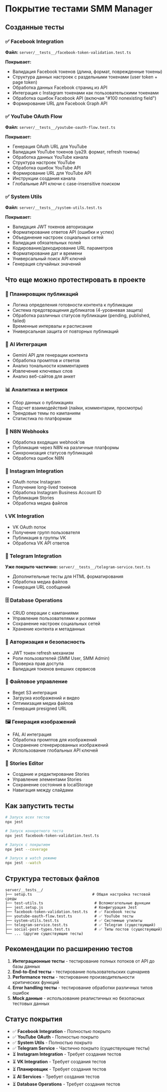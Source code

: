 # Покрытие тестами SMM Manager

## Созданные тесты

### ✅ Facebook Integration
**Файл:** `server/__tests__/facebook-token-validation.test.ts`

**Покрывает:**
- Валидация Facebook токенов (длина, формат, поврежденные токены)
- Структура данных настроек с раздельными токенами (user token + page token)
- Обработка данных Facebook страниц из API
- Интеграция с Instagram токенами как пользовательскими токенами
- Обработка ошибок Facebook API (включая "#100 nonexisting field")
- Формирование URL для Facebook Graph API

### ✅ YouTube OAuth Flow
**Файл:** `server/__tests__/youtube-oauth-flow.test.ts`

**Покрывает:**
- Генерация OAuth URL для YouTube
- Валидация YouTube токенов (ya29. формат, refresh токены)
- Обработка данных YouTube канала
- Структура настроек YouTube
- Обработка ошибок YouTube API
- Формирование URL для YouTube API
- Инструкции создания канала
- Глобальные API ключи с case-insensitive поиском

### ✅ System Utils
**Файл:** `server/__tests__/system-utils.test.ts`

**Покрывает:**
- Валидация JWT токенов авторизации
- Форматирование ответов API (ошибки и успех)
- Объединение настроек социальных сетей
- Валидация обязательных полей
- Кодирование/декодирование URL параметров
- Форматирование дат и времени
- Универсальный поиск API ключей
- Генерация случайных значений

## Что еще можно протестировать в проекте

### 🔄 Планировщик публикаций
- Логика определения готовности контента к публикации
- Система предотвращения дубликатов (4-уровневая защита)
- Обработка различных статусов публикации (pending, published, failed)
- Временные интервалы и расписание
- Универсальная защита от повторных публикаций

### 🤖 AI Интеграция
- Gemini API для генерации контента
- Обработка промптов и ответов
- Анализ тональности комментариев
- Извлечение ключевых слов
- Анализ веб-сайтов для анкет

### 📊 Аналитика и метрики
- Сбор данных о публикациях
- Подсчет взаимодействий (лайки, комментарии, просмотры)
- Трендовые темы по кампаниям
- Статистика по платформам

### 🔗 N8N Webhooks
- Обработка входящих webhook'ов
- Публикация через N8N на различные платформы
- Синхронизация статусов публикаций
- Обработка ошибок N8N

### 📱 Instagram Integration
- OAuth поток Instagram
- Получение long-lived токенов
- Обработка Instagram Business Account ID
- Публикация Stories
- Обработка медиа файлов

### 📞 VK Integration
- VK OAuth поток
- Получение групп пользователя
- Публикация в группы VK
- Обработка VK API ответов

### 💬 Telegram Integration
**Уже покрыто частично:** `server/__tests__/telegram-service.test.ts`
- Дополнительные тесты для HTML форматирования
- Обработка медиа файлов
- Генерация URL сообщений

### 🗄️ Database Operations
- CRUD операции с кампаниями
- Управление пользователями и ролями
- Сохранение настроек социальных сетей
- Хранение контента и метаданных

### 🔐 Авторизация и безопасность
- JWT токен refresh механизм
- Роли пользователей (SMM User, SMM Admin)
- Проверка прав доступа
- Валидация токенов внешних сервисов

### 📁 Файловое управление
- Beget S3 интеграция
- Загрузка изображений и видео
- Оптимизация медиа файлов
- Генерация presigned URL

### 🖼️ Генерация изображений
- FAL AI интеграция
- Обработка промптов для изображений
- Сохранение сгенерированных изображений
- Использование глобальных API ключей

### 📝 Stories Editor
- Создание и редактирование Stories
- Управление элементами Stories
- Сохранение состояния в localStorage
- Навигация между слайдами

## Как запустить тесты

```bash
# Запуск всех тестов
npx jest

# Запуск конкретного теста
npx jest facebook-token-validation.test.ts

# Запуск с покрытием
npx jest --coverage

# Запуск в watch режиме
npx jest --watch
```

## Структура тестовых файлов

```
server/__tests__/
├── setup.ts                           # Общая настройка тестовой среды
├── test-utils.ts                       # Вспомогательные функции
├── jest.setup.js                       # Конфигурация Jest
├── facebook-token-validation.test.ts   # ✅ Facebook тесты
├── youtube-oauth-flow.test.ts          # ✅ YouTube тесты  
├── system-utils.test.ts                # ✅ Системные утилиты
├── telegram-service.test.ts            # ✅ Telegram (существующий)
├── social-post-types.test.ts           # ✅ Типы постов (существующий)
└── ... (другие существующие тесты)
```

## Рекомендации по расширению тестов

1. **Интеграционные тесты** - тестирование полных потоков от API до базы данных
2. **End-to-End тесты** - тестирование пользовательских сценариев
3. **Performance тесты** - тестирование производительности критических функций
4. **Error handling тесты** - тестирование обработки различных типов ошибок
5. **Mock данные** - использование реалистичных но безопасных тестовых данных

## Статус покрытия

- ✅ **Facebook Integration** - Полностью покрыто
- ✅ **YouTube OAuth** - Полностью покрыто  
- ✅ **System Utils** - Полностью покрыто
- ✅ **Telegram Service** - Частично покрыто (существующие тесты)
- ⏳ **Instagram Integration** - Требует создания тестов
- ⏳ **VK Integration** - Требует создания тестов
- ⏳ **Планировщик** - Требует создания тестов
- ⏳ **AI Services** - Требует создания тестов
- ⏳ **Database Operations** - Требует создания тестов